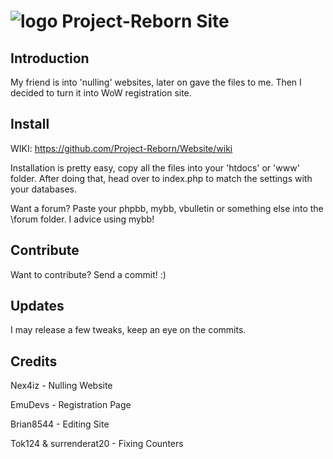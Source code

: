 # ![logo](http://i.imgur.com/FEbMK2p.png) Project-Reborn Site

## Introduction

My friend is into 'nulling' websites, later on gave the files to me. 
Then I decided to turn it into WoW registration site.

## Install

WIKI: https://github.com/Project-Reborn/Website/wiki

Installation is pretty easy, copy all the files into your 'htdocs' or 'www' folder. 
After doing that, head over to index.php to match the settings with your databases.

Want a forum? Paste your phpbb, mybb, vbulletin or something else into the \forum folder. I advice using mybb!

## Contribute

Want to contribute? Send a commit! :)

## Updates

I may release a few tweaks, keep an eye on the commits.

## Credits

Nex4iz - Nulling Website  

EmuDevs - Registration Page  

Brian8544 - Editing Site  

Tok124 & surrenderat20 - Fixing Counters

